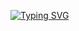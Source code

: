 

[![Typing SVG](https://readme-typing-svg.demolab.com?font=Poetsen+One&pause=1000&color=51F7F1&center=true&random=false&width=435&lines=Beginner+developer+who+loves+games.;ME+KIDUCK)](https://git.io/typing-svg)
